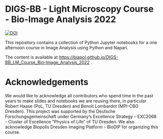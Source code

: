 # DIGS-BB - Light Microscopy Course - Bio-Image Analysis 2022

[![DOI](https://zenodo.org/badge/DOI/10.5281/zenodo.7129154.svg)](https://doi.org/10.5281/zenodo.7129154)


This repository contains a collection of Python Jupyter notebooks for a one afternoon course in Image Analysis using Python and Napari.

The content is available at https://biapol.github.io/DIGS-BB_LM_Course_Bio-Image_Analysis_2022 .

# Acknowledgements

We would like to acknowledge all contributors who spend time in the past years to make slides and notebooks we are reusing there, in particular Robert Haase (PoL, TU Dresden) and Benoit Lombardot (MPI-CBG Dresden). This project was supported by the Deutsche Forschungsgemeinschaft under Germany’s Excellence Strategy – EXC2068 - Cluster of Excellence “Physics of Life” of TU Dresden. We also acknowledge Biopolis Dresden Imaging Platform - BioDIP for organizing this course.
